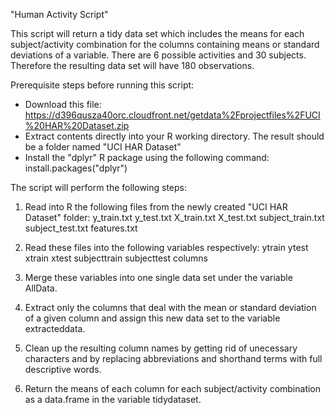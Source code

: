 "Human Activity Script"

This script will return a tidy data set which includes the means for each subject/activity combination for the columns containing means or standard deviations of a variable. There are 6 possible activities and 30 subjects. Therefore the resulting data set will have 180 observations.

Prerequisite steps before running this script:

- Download this file: https://d396qusza40orc.cloudfront.net/getdata%2Fprojectfiles%2FUCI%20HAR%20Dataset.zip
- Extract contents directly into your R working directory. The result should be a folder named "UCI HAR Dataset"
- Install the "dplyr" R package using the following command: install.packages("dplyr")

The script will perform the following steps:

1. Read into R the following files from the newly created "UCI HAR Dataset" folder:
y_train.txt
y_test.txt
X_train.txt
X_test.txt
subject_train.txt
subject_test.txt
features.txt

2. Read these files into the following variables respectively:
ytrain
ytest
xtrain
xtest
subjecttrain
subjecttest
columns

3. Merge these variables into one single data set under the variable AllData.

4. Extract only the columns that deal with the mean or standard deviation of a given column and assign this new data set to the variable extracteddata.

5. Clean up the resulting column names by getting rid of unecessary characters and by replacing abbreviations and shorthand terms with full descriptive words.

6. Return the means of each column for each subject/activity combination as a data.frame in the variable tidydataset.
